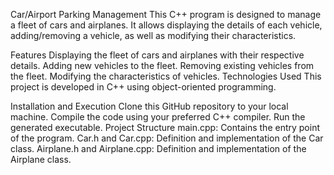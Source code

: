 Car/Airport Parking Management
This C++ program is designed to manage a fleet of cars and airplanes. It allows displaying the details of each vehicle, adding/removing a vehicle, as well as modifying their characteristics.

Features
Displaying the fleet of cars and airplanes with their respective details.
Adding new vehicles to the fleet.
Removing existing vehicles from the fleet.
Modifying the characteristics of vehicles.
Technologies Used
This project is developed in C++ using object-oriented programming.

Installation and Execution
Clone this GitHub repository to your local machine.
Compile the code using your preferred C++ compiler.
Run the generated executable.
Project Structure
main.cpp: Contains the entry point of the program.
Car.h and Car.cpp: Definition and implementation of the Car class.
Airplane.h and Airplane.cpp: Definition and implementation of the Airplane class.

